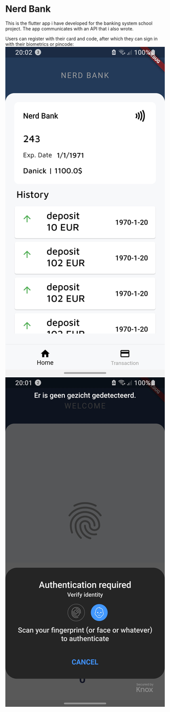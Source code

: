 # Nerd Bank

This is the flutter app i have developed for the banking system school project. 
The app communicates with an API that i also wrote. 

Users can register with their card and code, after which they can sign in with their biometrics or pincode:
![IMAGE](./overview.jpg)
![IMAGE](./auth.jpg)